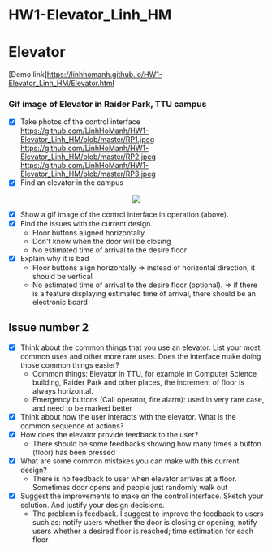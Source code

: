 # HW1-Elevator_Linh_HM

# Elevator
 [Demo link]https://linhhomanh.github.io/HW1-Elevator_Linh_HM/Elevator.html

### Gif image of Elevator in Raider Park, TTU campus

- [x] Take photos of the control interface
https://github.com/LinhHoManh/HW1-Elevator_Linh_HM/blob/master/RP1.jpeg
https://github.com/LinhHoManh/HW1-Elevator_Linh_HM/blob/master/RP2.jpeg
https://github.com/LinhHoManh/HW1-Elevator_Linh_HM/blob/master/RP3.jpeg
- [x] Find an elevator in the campus
<p align="center">
<img src="https://github.com/LinhHoManh/HW1-Elevator_Linh_HM/blob/master/Linh_Raider-Park.gif">
</p>

- [x] Show a gif image of the control interface in operation (above).
- [x] Find the issues with the current design.
    + Floor buttons aligned horizontally
    + Don't know when the door will be closing
    + No estimated time of arrival to the desire floor
- [x] Explain why it is bad
    + Floor buttons align horizontally => instead of horizontal direction, it should be vertical
    + No estimated time of arrival to the desire floor (optional). => if there is a feature displaying estimated time of arrival, there should be an electronic board

## Issue number 2
- [x] Think about the common things that you use an elevator. List your most common uses and other more rare uses. Does the interface make doing those common things easier?
    + Common things: Elevator in TTU, for example in Computer Science building, Raider Park and other places, the increment of floor is always horizontal. 
    + Emergency buttons (Call operator, fire alarm): used in very rare case, and need to be marked better
- [x] Think about how the user interacts with the elevator. What is the common sequence of actions?
- [x] How does the elevator provide feedback to the user?
    + There should be some feedbacks showing how many times a button (floor) has been pressed
- [x] What are some common mistakes you can make with this current design?
    + There is no feedback to user when elevator arrives at a floor. Sometimes door opens and people just randomly walk out
- [x] Suggest the improvements to make on the control interface. Sketch your solution. And justify your design decisions.
    + The problem is feedback. I suggest to improve the feedback to users such as: notify users whether the door is closing or opening; notify users whether a desired floor is reached; time estimation for each floor


